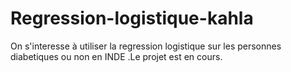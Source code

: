 # Regression-logistique-kahla
On s'interesse à utiliser la regression logistique sur  les personnes diabetiques ou non en INDE .Le projet est en cours.
